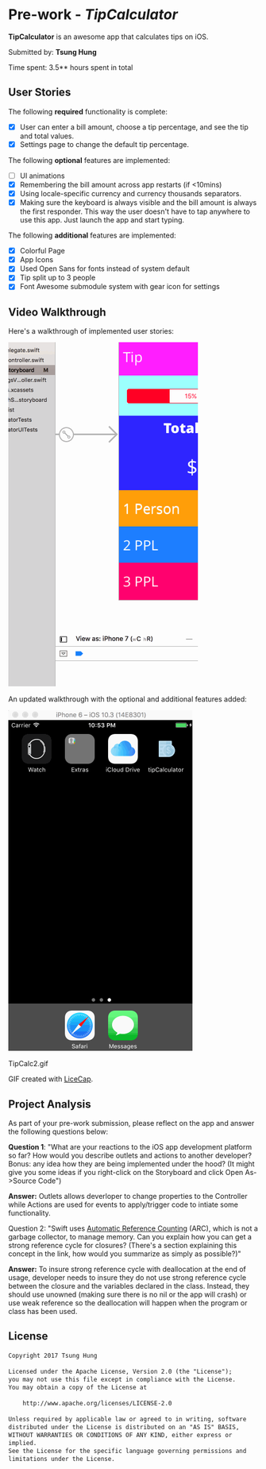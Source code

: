 # Pre-work - *TipCalculator*

**TipCalculator** is an awesome app that calculates tips on iOS.

Submitted by: **Tsung Hung**

Time spent: 3.5** hours spent in total

## User Stories

The following **required** functionality is complete:

* [X] User can enter a bill amount, choose a tip percentage, and see the tip and total values.
* [X] Settings page to change the default tip percentage.

The following **optional** features are implemented:
* [ ] UI animations
* [X] Remembering the bill amount across app restarts (if <10mins)
* [X] Using locale-specific currency and currency thousands separators.
* [X] Making sure the keyboard is always visible and the bill amount is always the first responder. This way the user doesn't have to tap anywhere to use this app. Just launch the app and start typing.

The following **additional** features are implemented:

- [X] Colorful Page
- [X] App Icons
- [X] Used Open Sans for fonts instead of system default
- [X] Tip split up to 3 people
- [X] Font Awesome submodule system with gear icon for settings

## Video Walkthrough 

Here's a walkthrough of implemented user stories:

![gif](https://github.com/masterfung/tipCalculator/blob/master/TsungHungTipCalculatorDemo.gif)

An updated walkthrough with the optional and additional features added:

![gif](https://github.com/masterfung/tipCalculator/blob/master/TipCalc2.gif)

TipCalc2.gif

GIF created with [LiceCap](http://www.cockos.com/licecap/).

## Project Analysis

As part of your pre-work submission, please reflect on the app and answer the following questions below:

**Question 1**: "What are your reactions to the iOS app development platform so far? How would you describe outlets and actions to another developer? Bonus: any idea how they are being implemented under the hood? (It might give you some ideas if you right-click on the Storyboard and click Open As->Source Code")

**Answer:** Outlets allows deverloper to change properties to the Controller while Actions are used for events to apply/trigger code to intiate some functionality.

Question 2: "Swift uses [Automatic Reference Counting](https://developer.apple.com/library/content/documentation/Swift/Conceptual/Swift_Programming_Language/AutomaticReferenceCounting.html#//apple_ref/doc/uid/TP40014097-CH20-ID49) (ARC), which is not a garbage collector, to manage memory. Can you explain how you can get a strong reference cycle for closures? (There's a section explaining this concept in the link, how would you summarize as simply as possible?)"

**Answer:**  To insure strong reference cycle with deallocation at the end of usage, developer needs to insure they do not use strong reference cycle between the closure and the variables declared in the class. Instead, they should use unowned (making sure there is no nil or the app will crash) or use weak reference so the deallocation will happen when the program or class has been used. 


## License

    Copyright 2017 Tsung Hung

    Licensed under the Apache License, Version 2.0 (the "License");
    you may not use this file except in compliance with the License.
    You may obtain a copy of the License at

        http://www.apache.org/licenses/LICENSE-2.0

    Unless required by applicable law or agreed to in writing, software
    distributed under the License is distributed on an "AS IS" BASIS,
    WITHOUT WARRANTIES OR CONDITIONS OF ANY KIND, either express or implied.
    See the License for the specific language governing permissions and
    limitations under the License.